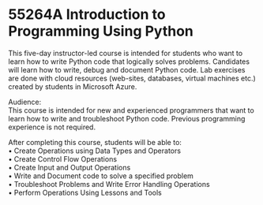 # 55264A Introduction to Programming Using Python
This five-day instructor-led course is intended for students who want to learn how to write Python code that logically solves problems. Candidates will learn how to write, debug and document Python code.  Lab exercises are done with cloud resources (web-sites, databases, virtual machines etc.) created by students in Microsoft Azure.

Audience:<br>
This course is intended for new and experienced programmers that want to learn how to write and troubleshoot Python code. Previous programming experience is not required.

After completing this course, students will be able to:<br>
• Create Operations using Data Types and Operators<br>
• Create Control Flow Operations<br>
• Create Input and Output Operations<br>
• Write and Document code to solve a specified problem<br>
• Troubleshoot Problems and Write Error Handling Operations<br>
• Perform Operations Using Lessons and Tools<br>
